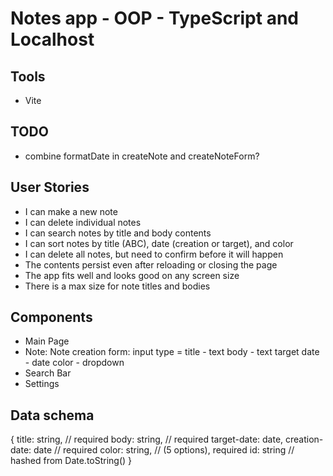 # Notes app - OOP - TypeScript and Localhost

## Tools
- Vite


## TODO
- combine formatDate in createNote and createNoteForm?

## User Stories
- I can make a new note
- I can delete individual notes
- I can search notes by title and body contents
- I can sort notes by title (ABC), date (creation or target), and color
- I can delete all notes, but need to confirm before it will happen
- The contents persist even after reloading or closing the page
- The app fits well and looks good on any screen size
- There is a max size for note titles and bodies

## Components
- Main Page
- Note: 
    Note creation form: 
        input type = title - text 
                     body - text
                     target date - date 
                     color - dropdown
- Search Bar
- Settings


## Data schema
{
    title: string, // required
    body: string, // required
    target-date: date,
    creation-date: date // required
    color: string, // (5 options), required
    id: string // hashed from Date.toString()
}
